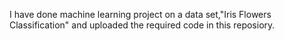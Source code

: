 I have done machine learning project on a data set,"Iris Flowers Classification" and uploaded the required code in this reposiory.
